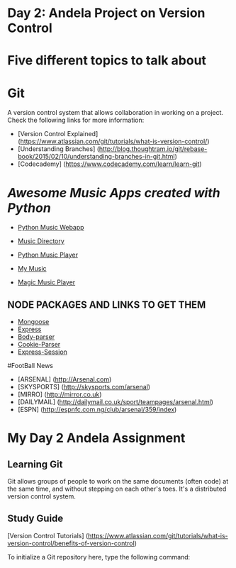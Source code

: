 # Day 2: Andela Project on Version Control


# Five different topics to talk about

# Git
 A version control system that allows collaboration in working on a project. Check the following links for more information:
* [Version Control Explained] (https://www.atlassian.com/git/tutorials/what-is-version-control/)
* [Understanding Branches] (http://blog.thoughtram.io/git/rebase-book/2015/02/10/understanding-branches-in-git.html)
* [Codecademy] (https://www.codecademy.com/learn/learn-git)

# *Awesome Music Apps created with Python*

  * [Python Music Webapp](https://github.com/michaelliao/awesome-python-webapp)
    
  * [Music Directory](https://github.com/MusikPolice/MusicDirCleanup)
    

  * [Python Music Player](https://github.com/MelleDijkstra/PythonMusicPlayer)
    

  * [My Music](https://github.com/eduardocasas/MyMusic)
    
  * [Magic Music Player](https://github.com/ianmcgregor/magic-music-player)
    

## NODE PACKAGES AND LINKS TO GET THEM
 * [Mongoose](https://www.npmjs.com/package/mongoose)
 * [Express](https://www.npmjs.com/package/express)
 * [Body-parser](https://www.npmjs.com/package/body-parser)
 * [Cookie-Parser](https://www.npmjs.com/package/cookie-parser)
 * [Express-Session](https://www.npmjs.com/package/express-session)



#FootBall News

* [ARSENAL] (http://Arsenal.com)
* [SKYSPORTS] (http://skysports.com/arsenal)
* [MIRRO] (http://mirror.co.uk)
* [DAILYMAIL] (http://dailymail.co.uk/sport/teampages/arsenal.html)
* [ESPN] (http://espnfc.com.ng/club/arsenal/359/index)

# My Day 2 Andela Assignment

## Learning Git

Git allows groups of people to work on the same documents (often code) at the same time, and without stepping on each other's toes. It's a distributed version control system.

## Study Guide
[Version Control Tutorials] (https://www.atlassian.com/git/tutorials/what-is-version-control/benefits-of-version-control)

To initialize a Git repository here, type the following command:



